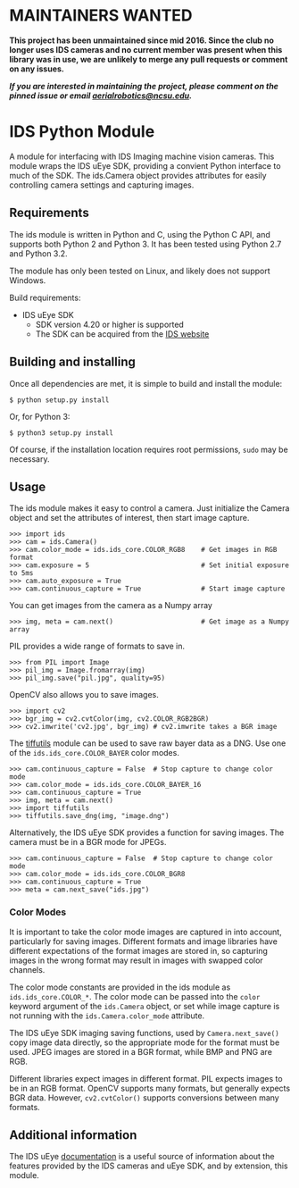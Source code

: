 # MAINTAINERS WANTED

**This project has been unmaintained since mid 2016. Since the club no longer
uses IDS cameras and no current member was present when this library was in
use, we are unlikely to merge any pull requests or comment on any issues.**

***If you are interested in maintaining the project, please comment on the
pinned issue or email aerialrobotics@ncsu.edu.***

# IDS Python Module

A module for interfacing with IDS Imaging machine vision cameras.
This module wraps the IDS uEye SDK, providing a convient Python interface
to much of the SDK.  The ids.Camera object provides attributes for easily
controlling camera settings and capturing images.

## Requirements

The ids module is written in Python and C, using the Python C API, and supports
both Python 2 and Python 3.  It has been tested using Python 2.7 and Python 3.2.

The module has only been tested on Linux, and likely does not support Windows.

Build requirements:

* IDS uEye SDK
    * SDK version 4.20 or higher is supported
    * The SDK can be acquired from the
        [IDS website](http://en.ids-imaging.com/download-ueye.html)

## Building and installing

Once all dependencies are met, it is simple to build and install the module:

    $ python setup.py install

Or, for Python 3:

    $ python3 setup.py install

Of course, if the installation location requires root permissions, `sudo` may
be necessary.

## Usage

The ids module makes it easy to control a camera.  Just initialize the Camera
object and set the attributes of interest, then start image capture.

    >>> import ids
    >>> cam = ids.Camera()
    >>> cam.color_mode = ids.ids_core.COLOR_RGB8    # Get images in RGB format
    >>> cam.exposure = 5                            # Set initial exposure to 5ms
    >>> cam.auto_exposure = True
    >>> cam.continuous_capture = True               # Start image capture

You can get images from the camera as a Numpy array

    >>> img, meta = cam.next()                      # Get image as a Numpy array

PIL provides a wide range of formats to save in.

    >>> from PIL import Image
    >>> pil_img = Image.fromarray(img)
    >>> pil_img.save("pil.jpg", quality=95)

OpenCV also allows you to save images.

    >>> import cv2
    >>> bgr_img = cv2.cvtColor(img, cv2.COLOR_RGB2BGR)
    >>> cv2.imwrite('cv2.jpg', bgr_img) # cv2.imwrite takes a BGR image

The [tiffutils](https://github.com/ncsuarc/tiffutils) module can be used to
save raw bayer data as a DNG.  Use one of the `ids.ids_core.COLOR_BAYER` color
modes.

    >>> cam.continuous_capture = False  # Stop capture to change color mode
    >>> cam.color_mode = ids.ids_core.COLOR_BAYER_16
    >>> cam.continuous_capture = True
    >>> img, meta = cam.next()
    >>> import tiffutils
    >>> tiffutils.save_dng(img, "image.dng")

Alternatively, the IDS uEye SDK provides a function for saving images.  The
camera must be in a BGR mode for JPEGs.

    >>> cam.continuous_capture = False  # Stop capture to change color mode
    >>> cam.color_mode = ids.ids_core.COLOR_BGR8
    >>> cam.continuous_capture = True
    >>> meta = cam.next_save("ids.jpg")

### Color Modes

It is important to take the color mode images are captured in into account,
particularly for saving images.  Different formats and image libraries have
different expectations of the format images are stored in, so capturing images
in the wrong format may result in images with swapped color channels.

The color mode constants are provided in the ids module as
`ids.ids_core.COLOR_*`.  The color mode can be passed into the `color`
keyword argument of the `ids.Camera` object, or set while image capture
is not running with the `ids.Camera.color_mode` attribute.

The IDS uEye SDK imaging saving functions, used by `Camera.next_save()` copy
image data directly, so the appropriate mode for the format must be used.
JPEG images are stored in a BGR format, while BMP and PNG are RGB.

Different libraries expect images in different format.  PIL expects images to
be in an RGB format.  OpenCV supports many formats, but generally expects BGR
data.  However, `cv2.cvtColor()` supports conversions between many formats.

## Additional information

The IDS uEye [documentation](http://en.ids-imaging.com/manuals/uEye_SDK/EN/uEye_Manual/index.html)
is a useful source of information about the features provided by the IDS
cameras and uEye SDK, and by extension, this module.
